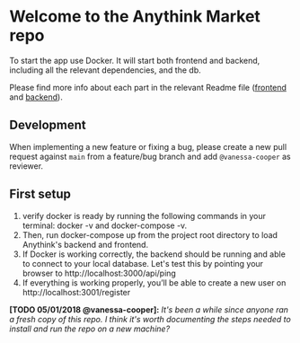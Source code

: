# Welcome to the Anythink Market repo

To start the app use Docker. It will start both frontend and backend, including all the relevant dependencies, and the db.

Please find more info about each part in the relevant Readme file ([frontend](frontend/readme.md) and [backend](backend/README.md)).

## Development

When implementing a new feature or fixing a bug, please create a new pull request against `main` from a feature/bug branch and add `@vanessa-cooper` as reviewer.

## First setup

1. verify docker is ready by running the following commands in your terminal: docker -v and docker-compose -v.
2.  Then, run docker-compose up from the project root directory to load Anythink's backend and frontend.
3. If Docker is working correctly, the backend should be running and able to connect to your local database. Let's test this by pointing your browser to http://localhost:3000/api/ping
4. If everything is working properly, you’ll be able to create a new user on http://localhost:3001/register 


**[TODO 05/01/2018 @vanessa-cooper]:** _It's been a while since anyone ran a fresh copy of this repo. I think it's worth documenting the steps needed to install and run the repo on a new machine?_
